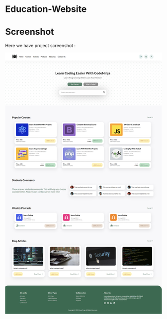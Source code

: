 # Education-Website 


# Screenshot
Here we have project screenshot :

![screenshot](screenshot.png)